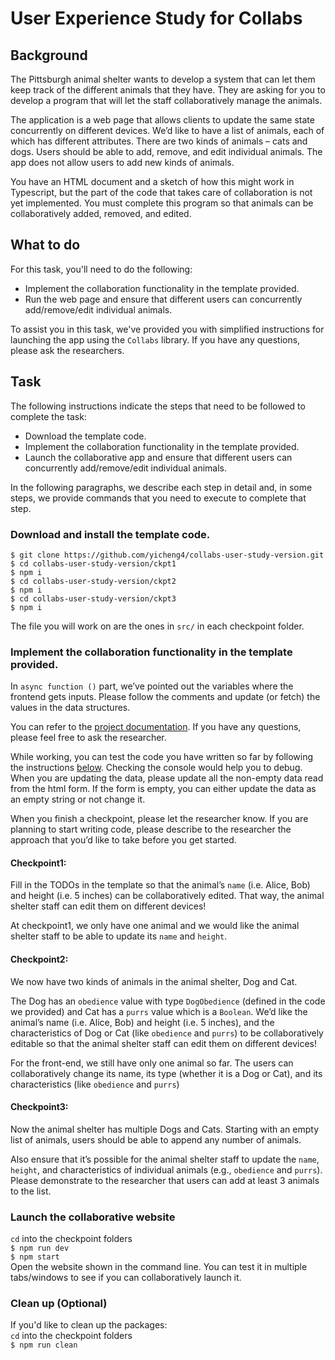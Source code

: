 # User Experience Study for Collabs
## Background
The Pittsburgh animal shelter wants to develop a system that can let them keep track of the different animals that they have. They are asking for you to develop a program that will let the staff collaboratively manage the animals.

The application is a web page that allows clients to update the same state concurrently on different devices. We’d like to have a list of animals, each of which has different attributes. There are two kinds of animals – cats and dogs. Users should be able to add, remove, and edit individual animals. The app does not allow users to add new kinds of animals.

You have an HTML document and a sketch of how this might work in Typescript, but the part of the code that takes care of collaboration is not yet implemented. You must complete this program so that animals can be collaboratively added, removed, and edited.

## What to do
For this task, you'll need to do the following:  
- Implement the collaboration functionality in the template provided.  
- Run the web page and ensure that different users can concurrently add/remove/edit individual animals.
 
To assist you in this task, we've provided you with simplified instructions for launching the app using the `Collabs` library. If you have any questions, please ask the researchers.
## Task

The following instructions indicate the steps that need to be followed to complete the task:

- Download the template code.  
- Implement the collaboration functionality in the template provided.  
- Launch the collaborative app and ensure that different users can concurrently add/remove/edit individual animals.

In the following paragraphs, we describe each step in detail and, in some steps, we provide commands that you need to execute to complete that step. 
### Download and install the template code.  
  ```
  $ git clone https://github.com/yicheng4/collabs-user-study-version.git
  $ cd collabs-user-study-version/ckpt1
  $ npm i
  $ cd collabs-user-study-version/ckpt2
  $ npm i
  $ cd collabs-user-study-version/ckpt3
  $ npm i
  ```
  The file you will work on are the ones in `src/` in each checkpoint folder.

### Implement the collaboration functionality in the template provided.
   
In `async function ()` part, we’ve pointed out the variables where the frontend gets inputs. Please follow the comments and update (or fetch) the values in the data structures.  

You can refer to the [project documentation](https://collabs.readthedocs.io/en/latest/). If you have any questions, please feel free to ask the researcher.   

While working, you can test the code you have written so far by following the instructions [below](#launch-the-collaborative-website). Checking the console would help you to debug. When you are updating the data, please update all the non-empty data read from the html form. If the form is empty, you can either update the data as an empty string or not change it.  

When you finish a checkpoint, please let the researcher know. If you are planning to start writing code, please describe to the researcher the approach that you’d like to take before you get started.  

#### Checkpoint1:
Fill in the TODOs in the template so that the animal’s `name` (i.e. Alice, Bob) and height (i.e. 5 inches) can be collaboratively edited. That way, the animal shelter staff can edit them on different devices!

At checkpoint1, we only have one animal and we would like the animal shelter staff to be able to update its `name` and `height`.

#### Checkpoint2:
We now have two kinds of animals in the animal shelter, Dog and Cat.

The Dog has an `obedience` value with type `DogObedience` (defined in the code we provided) and Cat has a `purrs` value which is a `Boolean`. We’d like the animal’s name (i.e. Alice, Bob) and height (i.e. 5 inches), and the characteristics of Dog or Cat (like `obedience` and `purrs`) to be collaboratively editable so that the animal shelter staff can edit them on different devices!

For the front-end, we still have only one animal so far. The users can collaboratively change its name, its type (whether it is a Dog or Cat), and its characteristics (like `obedience` and `purrs`)

#### Checkpoint3:
Now the animal shelter has multiple Dogs and Cats. Starting with an empty list of animals, users should be able to append any number of animals. 

Also ensure that it’s possible for the animal shelter staff to update the `name`, `height`, and characteristics of individual animals (e.g., `obedience` and `purrs`). 
Please demonstrate to the researcher that users can add at least 3 animals to the list.

### Launch the collaborative website
`cd` into the checkpoint folders  
`$ npm run dev`  
`$ npm start`  
Open the website shown in the command line. You can test it in multiple tabs/windows to see if you can collaboratively launch it.
 
### Clean up (Optional)
If you'd like to clean up the packages:  
`cd` into the checkpoint folders  
`$ npm run clean`  

